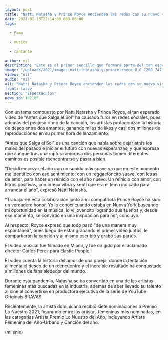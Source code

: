 ```yaml
---
layout: post
title: "Natti Natasha y Prince Royce encienden las redes con su nuevo video musical"
date: 2021-01-15T22:14:00.000-06:00
tags:
  
  - Fama
  
  - musica
  
  - cantante
  
author: nil
description: "Este es el primer sencillo que formará parte del tan esperado segundo álbum de la cantante, quien es de las más nominadas en los Premios Lo Nuestro 2021. "
image: "/uploads/2021/images-natti-natasha-y-prince-royce_0_0_1200_747.jpg"
video: "nil"
audio: "nil"
alt: "Natti Natasha y Prince Royce encienden las redes con su nuevo video musical"
front: false
section: "Espectáculos"
news_id: 182185
---
```


Con un tema compuesto por Natti Natasha y Prince Royce, el tan esperado video de "Antes que Salga el Sol" ha causado furor en redes sociales, pues además del peajoso ritmo de la canción, los artistas protagonizan la historia de deseo entre dos amantes, ganando miles de likes y casi dos millones de reproducciones en su primer hora de lanzamiento. 

“Antes que Salga el Sol” es una canción que habla sobre dejar atrás los males del pasado e iniciar el futuro con nuevas esperanzas, y que expresa que aunque tras una ruptura amorosa dos personas tomen diferentes caminos es posible reencontrarse y pasarla bien. 

“Decidí empezar el año con un sonido más suave ya que en este momento me identifico con ese sentimiento: con un reggaetoncito suave, con letras de amor, para hacer un reinicio con el año nuevo. Un reinicio con amor, con letras positivas, con buena vibra y sentí que era el tema indicado para arrancar el año”, expresó Natti Natasha.  

“Trabajar en esta colaboración junto a mi compatriota Prince Royce ha sido un verdadero honor. Yo lo conocí cuando estaba en Nueva York buscando mi oportunidad en la música, lo vi jovencito logrando sus sueños y, desde ese momento, se convirtió en una inspiración para mí”, concluyó. 

Al respecto, Royce expresó que todo pasó "de una manera muy espontánea", pues luego de estar grabando el primer video juntos, le compartieron la canción y aí mismo escribió y grabó sus partes. 

El video musical fue filmado en Miami, y fue dirigido por el aclamado director Carlos Pérez para Elastic People.  

El video cuenta la historia del amor de una pareja, donde la tentación alimenta el deseo de un reencuentro y el increíble resultado ha conquistado a millones de fans alededor del mundo. 

Durante esta pandemia, Natasha se ha convertido en una de las artistas femeninas más buscadas en la industria, además de aber llevado su talento al cine al convertirse en productora ejecutiva de la serie de YouTube Originals BRAVAS. 

Recientemente, la artista dominicana recibió siete nominaciones a Premio Lo Nuestro 2021, figurando entre las artistas femeninas más nominadas, en las categorías Artista Premio Lo Nuestro del Año, incluyendo Artista Femenina del Año-Urbano y Canción del año. 

(milenio)